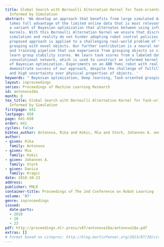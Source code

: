 ```yaml
---
title: Global Search with Bernoulli Alternation Kernel for Task-oriented Grasping
  Informed by Simulation
abstract: 'We develop an approach that benefits from large simulated datasets and
  takes full advantage of the limited online data that is most relevant. We propose
  a variant of Bayesian optimization that alternates between using informed and uninformed
  kernels. With this Bernoulli Alternation Kernel we ensure that discrepancies between
  simulation and reality do not hinder adapting robot control policies online. The
  proposed approach is applied to a challenging real-world problem of task-oriented
  grasping with novel objects. Our further contribution is a neural network architecture
  and training pipeline that use experience from grasping objects in simulation to
  learn grasp stability scores. We learn task scores from a labeled dataset with a
  convolutional network, which is used to construct an informed kernel for our variant
  of Bayesian optimization. Experiments on an ABB Yumi robot with real sensor data
  demonstrate success of our approach, despite the challenge of fulfilling task requirements
  and high uncertainty over physical properties of objects. '
keywords: " Bayesian optimization, Deep learning, Task-oriented grasping"
layout: inproceedings
series: Proceedings of Machine Learning Research
id: antonova18a
month: 0
tex_title: Global Search with Bernoulli Alternation Kernel for Task-oriented Grasping
  Informed by Simulation
firstpage: 641
lastpage: 650
page: 641-650
order: 641
cycles: false
bibtex_author: Antonova, Rika and Kokic, Mia and Stork, Johannes A. and Kragic, Danica
author:
- given: Rika
  family: Antonova
- given: Mia
  family: Kokic
- given: Johannes A.
  family: Stork
- given: Danica
  family: Kragic
date: 2018-10-23
address: 
publisher: PMLR
container-title: Proceedings of The 2nd Conference on Robot Learning
volume: '87'
genre: inproceedings
issued:
  date-parts:
  - 2018
  - 10
  - 23
pdf: http://proceedings.mlr.press/v87/antonova18a/antonova18a.pdf
extras: []
# Format based on citeproc: http://blog.martinfenner.org/2013/07/30/citeproc-yaml-for-bibliographies/
---
```

